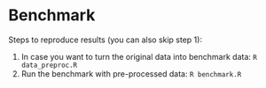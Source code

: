 # Benchmark

Steps to reproduce results (you can also skip step 1):

1. In case you want to turn the original data into benchmark data: `R data_preproc.R`
2. Run the benchmark with pre-processed data: `R benchmark.R`